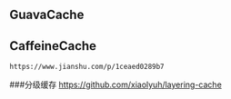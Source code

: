 ## GuavaCache


## CaffeineCache
    https://www.jianshu.com/p/1ceaed0289b7
###分级缓存
https://github.com/xiaolyuh/layering-cache
